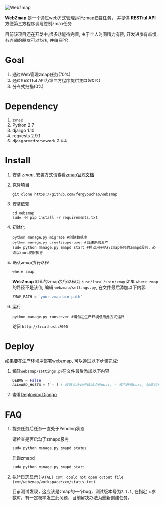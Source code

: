 ![WebZmap](http://www.webzmap.com/images/webzmap.png "WebZmap")

**WebZmap** 是一个通过web方式管理运行zmap扫描任务， 并提供 **RESTful API** 方便第三方程序调用控制zmap任务

目前该项目还在开发中,很多功能待完善, 由于个人时间精力有限, 开发进度有点慢, 有兴趣的朋友可以fork, 并给我PR

# Goal

1. 通过Web管理zmap任务(70%)
2. 通过RESTful API为第三方程序提供接口(60%)
3. 分布式扫描(0%)

# Dependency

1. zmap
2. Python 2.7
3. django 1.10
4. requests 2.9.1
5. djangorestframework 3.4.4

# Install

1. 安装 *zmap*, 安装方式请查看[zmap官方文档](https://zmap.io/download.html)

2. 克隆项目

    ```shell
    git clone https://github.com/fengyouchao/webzmap
    ```

3. 安装依赖

    ```shell
    cd webzmap
    sudo -H pip install -r requirements.txt
    ```

4. 初始化

    ```shell
    python manage.py migrate #创建数据库
    python manage.py createsuperuser #创建系统用户
    sudo python manage.py zmapd start #启动用于执行zmap任务的zmapd服务，必须以root权限执行
    ```

5. 确认zmap执行路径
    ```shell
    where zmap
    ```
    **WebZmap** 默认的zmap执行路径为 `/usr/local/sbin/zmap` 如果 `where zmap` 的路径不是该值, 编辑 `webzmap/settings.py`, 在文件最后添加以下内容:
    ```python
    ZMAP_PATH = 'your zmap bin path'
    ```

6. 运行

    ```shell
    python manage.py runserver #请勿在生产环境使用此方式运行
    ```

    访问 `http://localhost:8000`

# Deploy

如果要在生产环境中部署webzmap, 可以通过以下步骤完成:

1. 编辑`webzmap/settings.py`在文件最后添加以下内容

    ```python
    DEBUG = False
    ALLOWED_HOSTS = ['*'] # 设置允许访问该站点的host, * 表示任意host, 如果您希望只能通过域名访问,在这里设置域名
    ```

2. 查看[Deploying Django](https://docs.djangoproject.com/en/1.10/howto/deployment/)

# FAQ

1. 提交任务后任务一直处于Pending状态

    请检查是否启动了zmapd服务

    ```shell
    sudo python manage.py zmapd status
    ```

    启动zmapd
    ```shell
    sudo python manage.py zmapd start
    ```

2. 执行日志显示`[FATAL] csv: could not open output file (xxx/webzmap/workspace/xxx/status.txt)`

    目前测试发现，这应该是zmap的一个bug，测试版本号为`2.1.1`, 在指定`-u`参数时，有一定概率发生此问题，目前解决办法为重新创建任务。
